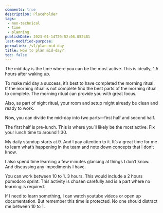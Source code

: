 ```yaml
---
comments: true
description: Placeholder 
tags:
 - non-technical
 - time
 - planning
publishDate: 2023-01-14T20:52:08.052481
last-modified-purpose: 
permalink: /v1/plan-mid-day
title: How to plan mid-day?
toc: false
---
```


The mid day is the time where you can be the most active. This is ideally, 1.5 hours after waking up.

To make mid day a success, it’s best to have completed the morning ritual. If the morning ritual is not complete find the best parts of the morning ritual to complete. The morning ritual can provide you with great focus.

Also, as part of night ritual, your room and setup might already be clean and ready to work.

Now, you can divide the mid-day into two parts—first half and second half.

The first half is pre-lunch. This is where you’ll likely be the most active. Fix your lunch time to around 1:30.

My daily standup starts at 9. And I pay attention to it. It’s a great time for me to learn what’s happening in the team and note down concepts that I don’t know.

I also spend time learning a few minutes glancing at things I don’t know. And discussing any impediments I have.

You can work between 10 to 1. 3 hours. This would include a 2 hours pomodoro sprint. This activity is chosen carefully and is a part where no learning is required.

If I need to learn something, I can watch youtube videos or open up documentation. But remember this time is protected. No one should distract me between 10 to 1.
